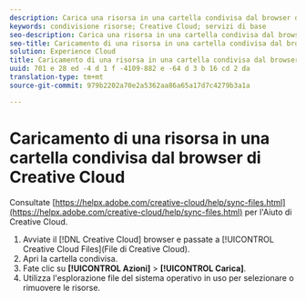 ```yaml
---
description: Carica una risorsa in una cartella condivisa dal browser di Creative Cloud.
keywords: condivisione risorse; Creative Cloud; servizi di base
seo-description: Carica una risorsa in una cartella condivisa dal browser di Creative Cloud.
seo-title: Caricamento di una risorsa in una cartella condivisa dal browser di Creative Cloud
solution: Experience Cloud
title: Caricamento di una risorsa in una cartella condivisa dal browser di Creative Cloud
uuid: 701 e 28 ed -4 d 1 f -4109-882 e -64 d 3 b 16 cd 2 da
translation-type: tm+mt
source-git-commit: 979b2202a70e2a5362aa86a65a17d7c4279b3a1a

---
```



# Caricamento di una risorsa in una cartella condivisa dal browser di Creative Cloud

Consultate [https://helpx.adobe.com/creative-cloud/help/sync-files.html](https://helpx.adobe.com/creative-cloud/help/sync-files.html) per l&#39;Aiuto di Creative Cloud.

1. Avviate il [!DNL Creative Cloud] browser e passate a [!UICONTROL Creative Cloud Files](File di Creative Cloud).
1. Apri la cartella condivisa.
1. Fate clic su **[!UICONTROL Azioni]** &gt; **[!UICONTROL Carica]**.
1. Utilizza l&#39;esplorazione file del sistema operativo in uso per selezionare o rimuovere le risorse.

